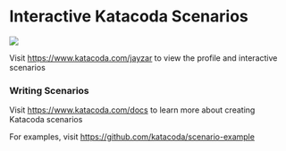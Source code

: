 # Interactive Katacoda Scenarios

[![](http://shields.katacoda.com/katacoda/jayzar/count.svg)](https://www.katacoda.com/jayzar "Get your profile on Katacoda.com")

Visit https://www.katacoda.com/jayzar to view the profile and interactive scenarios

### Writing Scenarios
Visit https://www.katacoda.com/docs to learn more about creating Katacoda scenarios

For examples, visit https://github.com/katacoda/scenario-example
